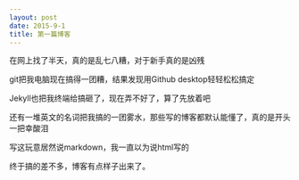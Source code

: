 ```yaml
---
layout: post
date: 2015-9-1 
title: 第一篇博客
---
```


在网上找了半天，真的是乱七八糟，对于新手真的是凶残

git把我电脑现在搞得一团糟，结果发现用Github desktop轻轻松松搞定

Jekyll也把我终端给搞砸了，现在弄不好了，算了先放着吧

还有一堆英文的名词把我搞的一团雾水，那些写的博客都默认能懂了，真的是开头一把幸酸泪

写这玩意居然说markdown，我一直以为说html写的

终于搞的差不多，博客有点样子出来了。